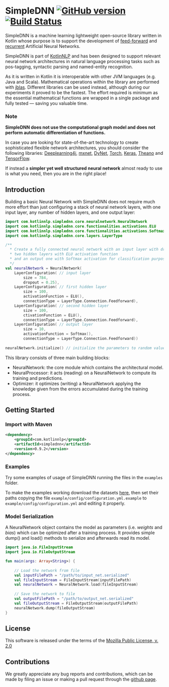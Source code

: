 # SimpleDNN [![GitHub version](https://badge.fury.io/gh/KotlinNLP%2FSimpleDNN.svg)](https://badge.fury.io/gh/KotlinNLP%2FSimpleDNN) [![Build Status](https://travis-ci.org/KotlinNLP/SimpleDNN.svg?branch=master)](https://travis-ci.org/KotlinNLP/SimpleDNN)

SimpleDNN is a machine learning lightweight open-source library written in Kotlin whose purpose is to support the 
development of [feed-forward](https://en.wikipedia.org/wiki/Feedforward_neural_network "Feedforward Neural Network") 
and [recurrent](https://en.wikipedia.org/wiki/Recurrent_neural_network "Recurrent Neural Network") Artificial Neural 
Networks.

SimpleDNN is part of [KotlinNLP](http://kotlinnlp.com/ "KotlinNLP") and has been designed to support relevant neural 
network architectures in natural language processing tasks such as pos-tagging, syntactic parsing and named-entity 
recognition.

As it is written in Kotlin it is interoperable with other JVM languages (e.g. Java and Scala). Mathematical operations 
within the library are performed with [jblas](https://github.com/mikiobraun/jblas "jblas"). Different libraries can be 
used instead, although during our experiments it proved to be the fastest. The effort required is minimum as the 
essential mathematical functions are wrapped in a single package and fully tested — saving you valuable time.

### Note

**SimpleDNN does not use the computational graph model and does not perform automatic differentiation of functions.**

In case you are looking for state-of-the-art technology to create sophisticated flexible network architectures, you 
should consider the following libraries: 
[Deeplearning4j](https://github.com/deeplearning4j/deeplearning4j "Deeplearning4j"), 
[mxnet](https://github.com/dmlc/mxnet "mxnet"), 
[DyNet](https://github.com/clab/dynet "DyNet"), 
[Torch](https://github.com/torch/torch7 "Torch"), 
[Keras](https://github.com/fchollet/keras "Keras"), 
[Theano](https://github.com/Theano/Theano "Theano") and 
[TensorFlow](https://github.com/tensorflow/tensorflow "TensorFlow").

If instead a **simpler yet well structured neural network** almost ready to use is what you need, then you are in 
the right place!

## Introduction

Building a basic Neural Network with SimpleDNN does not require much more effort than just configuring a stack of 
neural network layers, with one input layer, any number of hidden layers, and one output layer:

```kotlin
import com.kotlinnlp.simplednn.core.neuralnetwork.NeuralNetwork
import com.kotlinnlp.simplednn.core.functionalities.activations.ELU
import com.kotlinnlp.simplednn.core.functionalities.activations.Softmax
import com.kotlinnlp.simplednn.core.layers.LayerType

/**
  * Create a fully connected neural network with an input layer with dropout,
  * two hidden layers with ELU activation function
  * and an output one with Softmax activation for classification purpose.
  */
val neuralNetwork = NeuralNetwork(
    LayerConfiguration( // input layer
        size = 784, 
        dropout = 0.25),
    LayerConfiguration( // first hidden layer
        size = 100,
        activationFunction = ELU(),
        connectionType = LayerType.Connection.Feedforward),
    LayerConfiguration( // second hidden layer
        size = 100, 
        ctivationFunction = ELU(),
        connectionType = LayerType.Connection.Feedforward),
    LayerConfiguration( // output layer
        size = 10,
        activationFunction = Softmax(),
        connectionType = LayerType.Connection.Feedforward))
    
neuralNetwork.initialize() // initialize the parameters to random values
```

This library consists of three main building blocks:

- NeuralNetwork: the core module which contains the architectural model.
- NeuralProcessor: it acts (reading) on a NeuralNetwork to compute its training and predictions.
- Optimizer: it optimizes (writing) a NeuralNetwork applying the knowledge given from the errors accumulated during the 
training process.


## Getting Started

### Import with Maven

```xml
<dependency>
    <groupId>com.kotlinnlp</groupId>
    <artifactId>simplednn</artifactId>
    <version>0.9.2</version>
</dependency>
```

### Examples

Try some examples of usage of SimpleDNN running the files in the `examples` folder.

To make the examples working download the datasets 
[here](https://www.dropbox.com/sh/ey4vmajm54xf06v/AADN8nx90WGuOXuzEUY6tbtBa?dl=0 "SimpleDNN examples datasets"), then set their paths 
copying the file `example/config/configuration.yml.example` to `example/config/configuration.yml` and editing it 
properly.   


### Model Serialization

A NeuralNetwork object contains the model as parameters (i.e. *weights* and *bias*) which can be optimized after a 
training process. It provides simple dump() and load() methods to serialize and afterwards read its model.

```kotlin
import java.io.FileInputStream
import java.io.FileOutputStream

fun main(args: Array<String>) {
    
    // Load the network from file
    val inputFilePath = "/path/to/input_net.serialized"
    val fileInputStream = FileInputStream(inputFilePath)
    val neuralNetwork = NeuralNetwork.load(fileInputStream)
    
    // Save the network to file    
    val outputFilePath = "/path/to/output_net.serialized"
    val fileOutputStream = FileOutputStream(outputFilePath)
    neuralNetwork.dump(fileOutputStream)
}
```


## License

This software is released under the terms of the 
[Mozilla Public License, v. 2.0](https://mozilla.org/MPL/2.0/ "Mozilla Public License, v. 2.0")


## Contributions

We greatly appreciate any bug reports and contributions, which can be made by filing an issue or making a pull 
request through the [github page](https://github.com/nlpstep/simplednn "SimpleDNN on GitHub").
